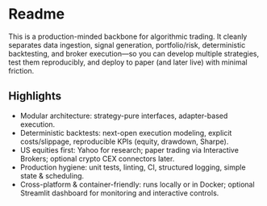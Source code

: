 # Readme

This is a production-minded backbone for algorithmic trading. It cleanly separates data ingestion, signal generation, portfolio/risk, deterministic backtesting, and broker execution—so you can develop multiple strategies, test them reproducibly, and deploy to paper (and later live) with minimal friction.

## Highlights

- Modular architecture: strategy-pure interfaces, adapter-based execution.
- Deterministic backtests: next-open execution modeling, explicit costs/slippage, reproducible KPIs (equity, drawdown, Sharpe).
- US equities first: Yahoo for research; paper trading via Interactive Brokers; optional crypto CEX connectors later.
- Production hygiene: unit tests, linting, CI, structured logging, simple state & scheduling.
- Cross-platform & container-friendly: runs locally or in Docker; optional Streamlit dashboard for monitoring and interactive controls.
